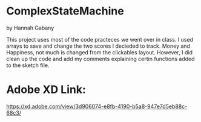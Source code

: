 # ComplexStateMachine
 by Hannah Gabany

 This project uses most of the code practeces we went over in class. I used arrays to save and change the two scores I decieded to track. Money and Happiness, not much is changed from the clickables layout. However, I did clean up the code and add my comments explaining certin functions added to the sketch file. 

 # Adobe XD Link:
 https://xd.adobe.com/view/3d906074-e8fb-4190-b5a8-947e7d5eb88c-68c3/
 
